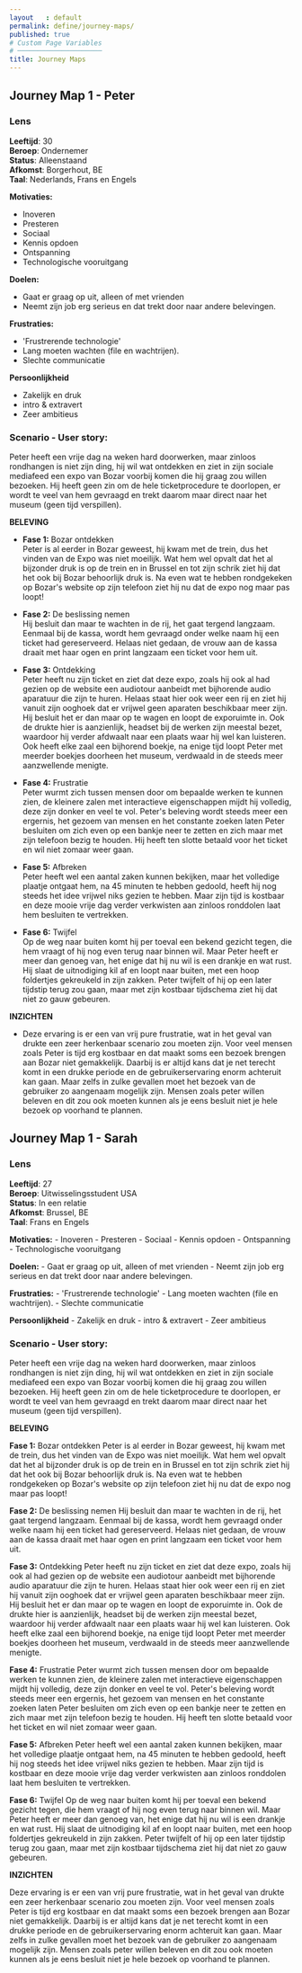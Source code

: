 ```yaml
---
layout   : default
permalink: define/journey-maps/
published: true
# Custom Page Variables
# ─────────────────────
title: Journey Maps
---
```


Journey Map 1 - Peter
--------

### Lens

**Leeftijd**:       30  
**Beroep**:         Ondernemer  
**Status**:         Alleenstaand  
**Afkomst**:        Borgerhout, BE  
**Taal**:           Nederlands, Frans en Engels  

**Motivaties:**
 - Inoveren
 - Presteren
 - Sociaal
 - Kennis opdoen
 - Ontspanning
 - Technologische vooruitgang

**Doelen:**
 - Gaat er graag op uit, alleen of met vrienden
 - Neemt zijn job erg serieus en dat trekt door naar andere belevingen.

**Frustraties:**
 - 'Frustrerende technologie'
 - Lang moeten wachten (file en wachtrijen).
 - Slechte communicatie

**Persoonlijkheid**
 - Zakelijk en druk
 - intro & extravert
 - Zeer ambitieus

### Scenario - User story:

 Peter heeft een vrije dag na weken hard doorwerken, maar zinloos rondhangen is niet zijn ding, hij wil wat ontdekken en ziet in zijn sociale mediafeed een expo van Bozar voorbij komen die hij graag zou willen bezoeken. Hij heeft geen zin om de hele ticketprocedure te doorlopen, er wordt te veel van hem gevraagd en trekt daarom maar direct naar het museum (geen tijd verspillen).


**BELEVING**

 - **Fase 1:** Bozar ontdekken  
Peter is al eerder in Bozar geweest, hij kwam met de trein, dus het vinden van de Expo was niet moeilijk. Wat hem wel opvalt dat het al bijzonder druk is op de trein en in Brussel en tot zijn schrik ziet hij dat het ook bij Bozar behoorlijk druk is. Na even wat te hebben rondgekeken op Bozar's website op zijn telefoon ziet hij nu dat de expo nog maar pas loopt!

 - **Fase 2:** De beslissing nemen  
Hij besluit dan maar te wachten in de rij, het gaat tergend langzaam. Eenmaal bij de kassa, wordt hem gevraagd onder welke naam hij een ticket had gereserveerd. Helaas niet gedaan, de vrouw aan de kassa draait met haar ogen en print langzaam een ticket voor hem uit.

 - **Fase 3:** Ontdekking  
Peter heeft nu zijn ticket en ziet dat deze expo, zoals hij ook al had gezien op de website een audiotour aanbeidt met bijhorende audio aparatuur die zijn te huren. Helaas staat hier ook weer een rij en ziet hij vanuit zijn ooghoek dat er vrijwel geen aparaten beschikbaar meer zijn.
Hij besluit het er dan maar op te wagen en loopt de exporuimte in. Ook de drukte hier is aanzienlijk, headset bij de werken zijn meestal bezet, waardoor hij verder afdwaalt naar een plaats waar hij wel kan luisteren. Ook heeft elke zaal een bijhorend boekje, na enige tijd loopt Peter met meerder boekjes doorheen het museum, verdwaald in de steeds meer aanzwellende menigte.

 - **Fase 4:** Frustratie  
Peter wurmt zich tussen mensen door om bepaalde werken te kunnen zien, de kleinere zalen met interactieve eigenschappen mijdt hij volledig, deze zijn donker en veel te vol. Peter's beleving wordt steeds meer een ergernis, het gezoem van mensen en het constante zoeken laten Peter besluiten om zich even op een bankje neer te zetten en zich maar met zijn telefoon bezig te houden. Hij heeft ten slotte betaald voor het ticket en wil niet zomaar weer gaan.

 - **Fase 5:** Afbreken  
Peter heeft wel een aantal zaken kunnen bekijken, maar het volledige plaatje ontgaat hem, na 45 minuten te hebben gedoold, heeft hij nog steeds het idee vrijwel niks gezien te hebben. Maar zijn tijd is kostbaar en deze mooie vrije dag verder verkwisten aan zinloos ronddolen laat hem besluiten te vertrekken.

 - **Fase 6:** Twijfel  
Op de weg naar buiten komt hij per toeval een bekend gezicht tegen, die hem vraagt of hij nog even terug naar binnen wil. Maar Peter heeft er meer dan genoeg van, het enige dat hij nu wil is een drankje en wat rust. Hij slaat de uitnodiging kil af en loopt naar buiten, met een hoop foldertjes gekreukeld in zijn zakken. 
Peter twijfelt of hij op een later tijdstip terug zou gaan, maar met zijn kostbaar tijdschema ziet hij dat niet zo gauw gebeuren.

**INZICHTEN**

 - Deze ervaring is er een van vrij pure frustratie, wat in het geval van drukte een zeer herkenbaar scenario zou moeten zijn. Voor veel mensen zoals Peter is tijd erg kostbaar en dat maakt soms een bezoek brengen aan Bozar niet gemakkelijk. Daarbij is er altijd kans dat je net terecht komt in een drukke periode en de gebruikerservaring enorm achteruit kan gaan. Maar zelfs in zulke gevallen moet het bezoek van de gebruiker zo aangenaam mogelijk zijn. Mensen zoals peter willen beleven en dit zou ook moeten kunnen als je eens besluit niet je hele bezoek op voorhand te plannen.


Journey Map 1 - Sarah
--------

### Lens

**Leeftijd**:       27  
**Beroep**:         Uitwisselingsstudent USA  
**Status**:         In een relatie  
**Afkomst**:        Brussel, BE  
**Taal**:           Frans en Engels  

**Motivaties:**
	- Inoveren
	- Presteren
	- Sociaal
	- Kennis opdoen
	- Ontspanning
	- Technologische vooruitgang

**Doelen:**
	- Gaat er graag op uit, alleen of met vrienden
	- Neemt zijn job erg serieus en dat trekt door naar andere belevingen.

**Frustraties:**
	- 'Frustrerende technologie'
	- Lang moeten wachten (file en wachtrijen).
	- Slechte communicatie

**Persoonlijkheid**
	- Zakelijk en druk
	- intro & extravert
	- Zeer ambitieus

### Scenario - User story:

Peter heeft een vrije dag na weken hard doorwerken, maar zinloos rondhangen is niet zijn ding, hij wil wat ontdekken en ziet in zijn sociale mediafeed een expo van Bozar voorbij komen die hij graag zou willen bezoeken. Hij heeft geen zin om de hele ticketprocedure te doorlopen, er wordt te veel van hem gevraagd en trekt daarom maar direct naar het museum (geen tijd verspillen).


**BELEVING**

**Fase 1:** Bozar ontdekken
Peter is al eerder in Bozar geweest, hij kwam met de trein, dus het vinden van de Expo was niet moeilijk. Wat hem wel opvalt dat het al bijzonder druk is op de trein en in Brussel en tot zijn schrik ziet hij dat het ook bij Bozar behoorlijk druk is. Na even wat te hebben rondgekeken op Bozar's website op zijn telefoon ziet hij nu dat de expo nog maar pas loopt!

**Fase 2:** De beslissing nemen
Hij besluit dan maar te wachten in de rij, het gaat tergend langzaam. Eenmaal bij de kassa, wordt hem gevraagd onder welke naam hij een ticket had gereserveerd. Helaas niet gedaan, de vrouw aan de kassa draait met haar ogen en print langzaam een ticket voor hem uit.

**Fase 3:** Ontdekking
Peter heeft nu zijn ticket en ziet dat deze expo, zoals hij ook al had gezien op de website een audiotour aanbeidt met bijhorende audio aparatuur die zijn te huren. Helaas staat hier ook weer een rij en ziet hij vanuit zijn ooghoek dat er vrijwel geen aparaten beschikbaar meer zijn.
Hij besluit het er dan maar op te wagen en loopt de exporuimte in. Ook de drukte hier is aanzienlijk, headset bij de werken zijn meestal bezet, waardoor hij verder afdwaalt naar een plaats waar hij wel kan luisteren. Ook heeft elke zaal een bijhorend boekje, na enige tijd loopt Peter met meerder boekjes doorheen het museum, verdwaald in de steeds meer aanzwellende menigte.

**Fase 4:** Frustratie
Peter wurmt zich tussen mensen door om bepaalde werken te kunnen zien, de kleinere zalen met interactieve eigenschappen mijdt hij volledig, deze zijn donker en veel te vol. Peter's beleving wordt steeds meer een ergernis, het gezoem van mensen en het constante zoeken laten Peter besluiten om zich even op een bankje neer te zetten en zich maar met zijn telefoon bezig te houden. Hij heeft ten slotte betaald voor het ticket en wil niet zomaar weer gaan.

**Fase 5:** Afbreken
Peter heeft wel een aantal zaken kunnen bekijken, maar het volledige plaatje ontgaat hem, na 45 minuten te hebben gedoold, heeft hij nog steeds het idee vrijwel niks gezien te hebben. Maar zijn tijd is kostbaar en deze mooie vrije dag verder verkwisten aan zinloos ronddolen laat hem besluiten te vertrekken.

**Fase 6:** Twijfel
Op de weg naar buiten komt hij per toeval een bekend gezicht tegen, die hem vraagt of hij nog even terug naar binnen wil. Maar Peter heeft er meer dan genoeg van, het enige dat hij nu wil is een drankje en wat rust. Hij slaat de uitnodiging kil af en loopt naar buiten, met een hoop foldertjes gekreukeld in zijn zakken. 
Peter twijfelt of hij op een later tijdstip terug zou gaan, maar met zijn kostbaar tijdschema ziet hij dat niet zo gauw gebeuren.

**INZICHTEN**

Deze ervaring is er een van vrij pure frustratie, wat in het geval van drukte een zeer herkenbaar scenario zou moeten zijn. Voor veel mensen zoals Peter is tijd erg kostbaar en dat maakt soms een bezoek brengen aan Bozar niet gemakkelijk. Daarbij is er altijd kans dat je net terecht komt in een drukke periode en de gebruikerservaring enorm achteruit kan gaan. Maar zelfs in zulke gevallen moet het bezoek van de gebruiker zo aangenaam mogelijk zijn. Mensen zoals peter willen beleven en dit zou ook moeten kunnen als je eens besluit niet je hele bezoek op voorhand te plannen.
